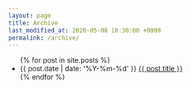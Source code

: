 ```yaml
---
layout: page
title: Archive
last_modified_at: 2020-05-08 10:30:00 +0000
permalink: /archive/
---
```


<ul>
  {% for post in site.posts %}
    <li>
        <span class="date">{{ post.date | date: '%Y-%m-%d' }}</span>
        <a href="{{ post.url }}">{{ post.title }}</a>
    </li>
  {% endfor %}
</ul>
